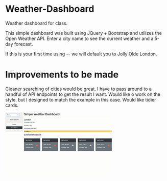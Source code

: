 # Weather-Dashboard
Weather dashboard for class.

This simple dashboard was built using JQuery + Bootstrap and utilizes the Open Weather API.
Enter a city name to see the current weather and a 5-day forecast.

If this is your first time using -- we will default you to Jolly Olde London.

# Improvements to be made
Cleaner searching of cities would be great. I have to pass around to a handful of API endpoints to get the result I want. 
Would like o work on the style. but I designed to match the example in this case. Would like tidier cards.


![weather dashboard ](./assets/weather-dash.gif)
